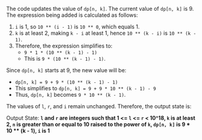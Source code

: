 The code updates the value of `dp[n, k]`. The current value of `dp[n, k]` is 9. The expression being added is calculated as follows:

1. `i` is 1, so `10 ** (i - 1)` is `10 ** 0`, which equals 1.
2. `k` is at least 2, making `k - i` at least 1, hence `10 ** (k - i)` is `10 ** (k - 1)`.
3. Therefore, the expression simplifies to:
   - `9 * 1 * (10 ** (k - 1) - 1)`
   - This is `9 * (10 ** (k - 1) - 1)`.

Since `dp[n, k]` starts at 9, the new value will be:

- `dp[n, k] = 9 + 9 * (10 ** (k - 1) - 1)`
- This simplifies to `dp[n, k] = 9 + 9 * 10 ** (k - 1) - 9`
- Thus, `dp[n, k]` becomes `9 * 10 ** (k - 1)`.

The values of `l`, `r`, and `i` remain unchanged. Therefore, the output state is:

Output State: **`l` and `r` are integers such that 1 <= `l` <= `r` < 10^18, `k` is at least 2, `n` is greater than or equal to 10 raised to the power of `k`, `dp[n, k]` is 9 * 10 ** (k - 1), `i` is 1**